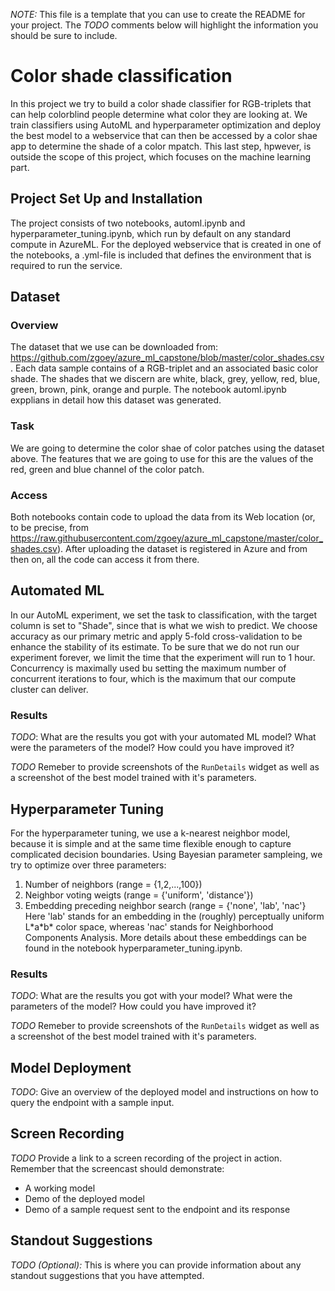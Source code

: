 *NOTE:* This file is a template that you can use to create the README for your project. The *TODO* comments below will highlight the information you should be sure to include.

# Color shade classification

In this project we try to build a color shade classifier for RGB-triplets that can help colorblind people determine what color they are looking at. We train classifiers using AutoML and hyperparameter optimization and deploy the best model to a webservice that can then be accessed by a color shae app to determine the shade of a color mpatch. This last step, hpwever, is outside the scope of this project, which focuses on the machine learning part.

## Project Set Up and Installation
The project consists of two notebooks, automl.ipynb and hyperparameter_tuning.ipynb, which run by default on any standard compute in AzureML. For the deployed webservice that is created in one of the notebooks, a .yml-file is included that defines the environment that is required to run the service.

## Dataset

### Overview
The dataset that we use can be downloaded from: https://github.com/zgoey/azure_ml_capstone/blob/master/color_shades.csv. 
Each data sample contains of a RGB-triplet and an associated basic color shade. The shades that we discern are 
white, black, grey, yellow, red, blue, green, brown, pink, orange and purple. The notebook automl.ipynb expplians in detail how this dataset was generated.

### Task
We are going to determine the color shae of color patches using the dataset above. The features that we are going to use for this are the values of the red, green and blue channel of the color patch.

### Access
Both notebooks contain code to upload the data from its Web location (or, to be precise, from https://raw.githubusercontent.com/zgoey/azure_ml_capstone/master/color_shades.csv). After uploading the dataset is registered in Azure and from then on, all the code can access it from there.

## Automated ML
In our AutoML experiment, we set the task to classification, with the target column is set to "Shade", since that is what we wish to predict. We choose accuracy as our primary metric and apply 5-fold cross-validation to be enhance the stability of its estimate. To be sure that we do not run our experiment forever, we limit the time that the experiment will run to 1 hour. Concurrency is maximally used bu setting the maximum number of concurrent iterations to four, which is the maximum that our compute cluster can deliver.

### Results
*TODO*: What are the results you got with your automated ML model? What were the parameters of the model? How could you have improved it?

*TODO* Remeber to provide screenshots of the `RunDetails` widget as well as a screenshot of the best model trained with it's parameters.

## Hyperparameter Tuning
For the hyperparameter tuning, we use  a k-nearest neighbor model, because it is simple and at the same time flexible enough to capture complicated decision boundaries. Using Bayesian parameter sampleing, we try to optimize over three parameters:
 1. Number of neighbors (range = {1,2,...,100})
 2. Neighbor voting weigts (range = {'uniform', 'distance'})
 3. Embedding preceding neighbor search (range = {'none', 'lab', 'nac'}
Here 'lab' stands for an embedding in the (roughly) perceptually uniform  L\*a\*b\* color space, whereas 'nac' stands for Neighborhood Components Analysis. More details about these embeddings can be found in the notebook hyperparameter_tuning.ipynb.


### Results
*TODO*: What are the results you got with your model? What were the parameters of the model? How could you have improved it?

*TODO* Remeber to provide screenshots of the `RunDetails` widget as well as a screenshot of the best model trained with it's parameters.

## Model Deployment
*TODO*: Give an overview of the deployed model and instructions on how to query the endpoint with a sample input.

## Screen Recording
*TODO* Provide a link to a screen recording of the project in action. Remember that the screencast should demonstrate:
- A working model
- Demo of the deployed  model
- Demo of a sample request sent to the endpoint and its response

## Standout Suggestions
*TODO (Optional):* This is where you can provide information about any standout suggestions that you have attempted.
